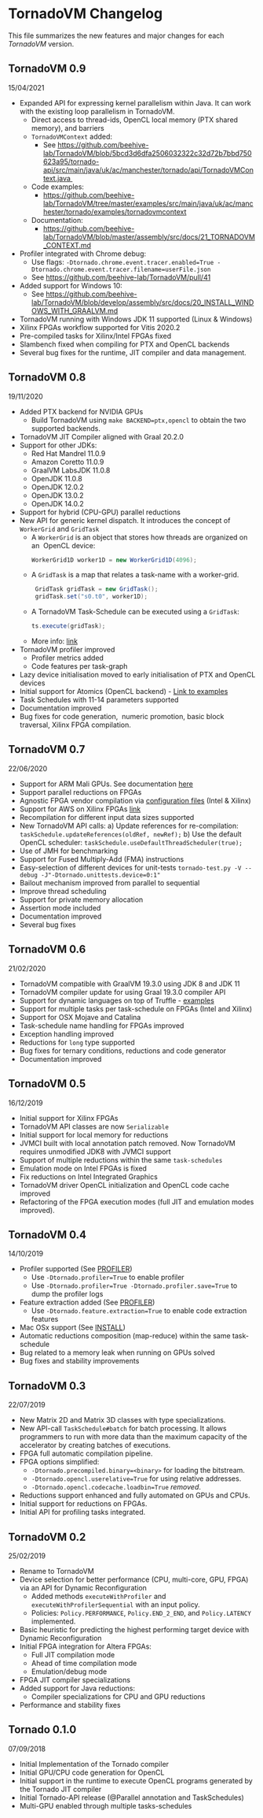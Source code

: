 # TornadoVM Changelog
This file summarizes the new features and major changes for each *TornadoVM* version.

## TornadoVM 0.9
15/04/2021

- Expanded API for expressing kernel parallelism within Java. It can work with the existing loop parallelism in TornadoVM. 
	- Direct access to thread-ids, OpenCL local memory (PTX shared memory), and barriers
	- `TornadoVMContext` added:
		- See https://github.com/beehive-lab/TornadoVM/blob/5bcd3d6dfa2506032322c32d72b7bbd750623a95/tornado-api/src/main/java/uk/ac/manchester/tornado/api/TornadoVMContext.java  
	- Code examples:
		- https://github.com/beehive-lab/TornadoVM/tree/master/examples/src/main/java/uk/ac/manchester/tornado/examples/tornadovmcontext
	- Documentation:
		- https://github.com/beehive-lab/TornadoVM/blob/master/assembly/src/docs/21_TORNADOVM_CONTEXT.md
- Profiler integrated with Chrome debug:
	- Use flags: `-Dtornado.chrome.event.tracer.enabled=True -Dtornado.chrome.event.tracer.filename=userFile.json`
	- See https://github.com/beehive-lab/TornadoVM/pull/41 
- Added support for Windows 10:
	- See https://github.com/beehive-lab/TornadoVM/blob/develop/assembly/src/docs/20_INSTALL_WINDOWS_WITH_GRAALVM.md 
- TornadoVM running with Windows JDK 11 supported (Linux & Windows)
- Xilinx FPGAs workflow supported for Vitis 2020.2 
- Pre-compiled tasks for Xilinx/Intel FPGAs fixed
- Slambench fixed when compiling for PTX and OpenCL backends
- Several bug fixes for the runtime, JIT compiler and data management.

## TornadoVM 0.8
19/11/2020

- Added PTX backend for NVIDIA GPUs
	- Build TornadoVM using `make BACKEND=ptx,opencl` to obtain the two supported backends.
- TornadoVM JIT Compiler aligned with Graal 20.2.0 
- Support for other JDKs:
	- Red Hat Mandrel 11.0.9
	- Amazon Coretto 11.0.9
	- GraalVM LabsJDK 11.0.8
	- OpenJDK 11.0.8
	- OpenJDK 12.0.2
	- OpenJDK 13.0.2
	- OpenJDK 14.0.2
- Support for hybrid (CPU-GPU) parallel reductions
- New API for generic kernel dispatch. It introduces the concept of `WorkerGrid` and `GridTask`
	- A `WorkerGrid` is an object that stores how threads are organized on an  OpenCL device: 
        ```java
        WorkerGrid1D worker1D = new WorkerGrid1D(4096);
        ```
	- A `GridTask` is a map that relates a task-name with a worker-grid.  
       ```java
        GridTask gridTask = new GridTask();
        gridTask.set("s0.t0", worker1D);
       ```
	- A TornadoVM Task-Schedule can be executed using a `GridTask`:
      ```java
      ts.execute(gridTask);
      ```
	- More info: [link](https://github.com/beehive-lab/TornadoVM/commit/6191720fd947d3102e784dade9e576ed8af11068)
- TornadoVM profiler improved 
	- Profiler metrics added
	- Code features per task-graph
- Lazy device initialisation moved to early initialisation of PTX and OpenCL devices
- Initial support for Atomics (OpenCL backend) - [Link to examples](https://github.com/beehive-lab/TornadoVM/blob/master/unittests/src/main/java/uk/ac/manchester/tornado/unittests/atomics/TestAtomics.java)
- Task Schedules with 11-14 parameters supported
- Documentation improved
- Bug fixes for code generation,  numeric promotion, basic block traversal, Xilinx FPGA compilation. 

## TornadoVM 0.7
22/06/2020

  * Support for ARM Mali GPUs. See documentation [here](17_MALI.md)
  * Support parallel reductions on FPGAs
  * Agnostic FPGA vendor compilation via [configuration files](7_FPGA.md#step-1-updatecreate-the-fpgas-configuration-file) (Intel & Xilinx)
  * Support for AWS on Xilinx FPGAs [link](16_AWS.md)
  * Recompilation for different input data sizes supported
  * New TornadoVM API calls:
     a) Update references for re-compilation:
        `taskSchedule.updateReferences(oldRef, newRef);`
     b) Use the default OpenCL scheduler:
        `taskSchedule.useDefaultThreadScheduler(true);`
  * Use of JMH for benchmarking
  * Support for Fused Multiply-Add (FMA) instructions
  * Easy-selection of different devices for unit-tests
     `tornado-test.py -V --debug -J"-Dtornado.unittests.device=0:1"`
  * Bailout mechanism improved from parallel to sequential
  * Improve thread scheduling
  * Support for private memory allocation
  * Assertion mode included
  * Documentation improved
  * Several bug fixes


## TornadoVM 0.6
21/02/2020

  * TornadoVM compatible with GraalVM 19.3.0 using JDK 8 and JDK 11
  * TornadoVM compiler update for using Graal 19.3.0 compiler API
  * Support for dynamic languages on top of Truffle - [examples](https://github.com/beehive-lab/TornadoVM/tree/master/examples/src/main/java/uk/ac/manchester/tornado/examples/polyglot)
  * Support for multiple tasks per task-schedule on FPGAs (Intel and Xilinx)
  * Support for OSX Mojave and Catalina
  * Task-schedule name handling for FPGAs improved
  * Exception handling improved
  * Reductions for `long` type supported
  * Bug fixes for ternary conditions, reductions and code generator
  * Documentation improved


## TornadoVM 0.5
16/12/2019

  * Initial support for Xilinx FPGAs
  * TornadoVM API classes are now `Serializable`
  * Initial support for local memory for reductions
  * JVMCI built with local annotation patch removed. Now TornadoVM requires unmodified JDK8 with JVMCI support
  * Support of multiple reductions within the same `task-schedules`
  * Emulation mode on Intel FPGAs is fixed
  * Fix reductions on Intel Integrated Graphics
  * TornadoVM driver OpenCL initialization and OpenCL code cache improved
  * Refactoring of the FPGA execution modes (full JIT and emulation modes improved).


## TornadoVM 0.4
14/10/2019

  * Profiler supported (See [PROFILER](9_PROFILER.md))
    * Use `-Dtornado.profiler=True` to enable profiler
    * Use `-Dtornado.profiler=True -Dtornado.profiler.save=True` to dump the profiler logs
  * Feature extraction added (See [PROFILER](9_PROFILER.md))
    * Use `-Dtornado.feature.extraction=True` to enable code extraction features
  * Mac OSx support (See [INSTALL](1_INSTALL.md))
  * Automatic reductions composition (map-reduce) within the same task-schedule
  * Bug related to a memory leak when running on GPUs solved
  * Bug fixes and stability improvements


## TornadoVM 0.3
22/07/2019

  * New Matrix 2D and Matrix 3D classes with type specializations.
  * New API-call `TaskSchedule#batch` for batch processing. It allows programmers to run with more data than the maximum capacity of the accelerator by creating batches of executions.
  * FPGA full automatic compilation pipeline.
  * FPGA options simplified:
      * `-Dtornado.precompiled.binary=<binary>` for loading the bitstream.
      * `-Dtornado.opencl.userelative=True` for using relative addresses.
      * `-Dtornado.opencl.codecache.loadbin=True` *removed*.
  * Reductions support enhanced and fully automated on GPUs and CPUs.  
  * Initial support for reductions on FPGAs.
  * Initial API for profiling tasks integrated.

## TornadoVM 0.2
25/02/2019
  * Rename to TornadoVM
  * Device selection for better performance (CPU, multi-core, GPU, FPGA) via an API for Dynamic Reconfiguration
      * Added methods `executeWithProfiler` and `executeWithProfilerSequential` with an input policy.
      * Policies: `Policy.PERFORMANCE`, `Policy.END_2_END`, and `Policy.LATENCY` implemented.
  * Basic heuristic for predicting the highest performing target device with Dynamic Reconfiguration
  * Initial FPGA integration for Altera FPGAs:
    * Full JIT compilation mode
    * Ahead of time compilation mode
    * Emulation/debug mode
  * FPGA JIT compiler specializations
  * Added support for Java reductions:
    * Compiler specializations for CPU and GPU reductions
  * Performance and stability fixes

## Tornado 0.1.0
07/09/2018

  * Initial Implementation of the Tornado compiler
  * Initial GPU/CPU code generation for OpenCL
  * Initial support in the runtime to execute OpenCL programs generated by the Tornado JIT compiler
  * Initial Tornado-API release (@Parallel annotation and TaskSchedules)
  * Multi-GPU enabled through multiple tasks-schedules
